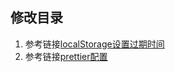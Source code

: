 ## 修改目录
1. 参考链接[localStorage设置过期时间](https://blog.csdn.net/zhaoxiang66/article/details/86703438)
2. 参考链接[prettier配置](https://www.cnblogs.com/linjunfu/p/10880381.html)
